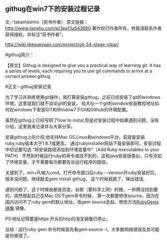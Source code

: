 ## githug在win7下的安装过程记录

文／takamashiro（简书作者）
原文链接：http://www.jianshu.com/p/3eef3a543680
著作权归作者所有，转载请联系作者获得授权，并标注“简书作者”。

http://wiki.jikexueyuan.com/project/git-54-stage-clear/

#githug简介：

【原文】Githug is designed to give you a practical way of learning git. 
        It has a series of levels, each requiring you to use git commands to arrive at a correct answer.githug

#正文--githug安装记录

为了学习并熟练使用git操作，我打算安装githug，之前已经安装了git的windows环境，这里就我们就不谈论git的安装，
给大伙一个git的window安装教程地址如何在windows下安装GIT和Window7下Git和Github的环境配置。

虽然在githug上已经写明了how to instal,但是对安装过程中如果遇到问题，没有介绍，这里我来记录并与大家分享。

安装githug上的介绍,他支持Mac OS,Linux和windows平台，前提是安装ruby,ruby版本大于1.8.7或更高，
通过rubyinstaller网站下载安装即可。安装过程中切记要勾选 “将安装路径添加到环境变量中”（Add Ruby executables to your PATH）
不然到时候运行ruby的命令或找不到的，这和java安装很类似，只有添加了环境变量，才不需要每次都要告诉运行程序的路径。

关键到了，win+R,输入cmd，打开命令窗口后ruby --version开ruby安装好后，版本没问题，继续敲击gem install githug，
这个时候我跪了，弹出错误,

遇到问题了，这个时候我都是百度，谷歌（要科学上网）的搜，一折腾没找到要的，突然想起自己在Mac OS下gem命令时候，
第一次都要修改source，因为在国内访问不了ruby gem的默认地址，改gem source走起。修改方法[RubyGems 镜像](http://blog.csdn.net/hshl1214/article/details/49175223 "RubyGems 镜像2") 镜像。



PS:地址记得要是https:开头的http的淘宝镜像已停止。

总结：运行ruby gem 命令时候首先看gem source -l，大多数网络错误及其可能是你被墙了。


